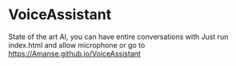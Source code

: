 # VoiceAssistant

State of the art AI, you can have entire conversations with
Just run index.html and allow microphone
or go to https://Amanse.github.io/VoiceAssistant
